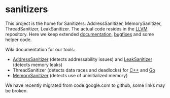# sanitizers
This project is the home for Sanitizers: AddressSanitizer, MemorySanitizer, ThreadSanitizer, LeakSanitizer. 
The actual code resides in the [LLVM](http://llvm.org) repository.
Here we keep extended [documentation](../../wiki), [bugfixes](../../issues) and some helper code. 

Wiki documentation for our tools:
* [AddressSanitizer](../../wiki/AddressSanitizer) (detects addressability issues) and [LeakSanitizer](../../wiki/AddressSanitizerLeakSanitizer) (detects memory leaks)
* ThreadSanitizer (detects data races and deadlocks) for [C++](../../wiki/ThreadSanitizerCppManual) and [Go](../../wiki/ThreadSanitizerGoManual)
* [MemorySanitizer](../../wiki/MemorySanitizer) (detects use of uninitialized memory)


We have recently migrated from code.google.com to github, some links may be broken.
